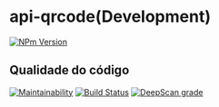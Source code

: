 # api-qrcode(Development)

[![NPm Version](https://img.shields.io/npm/v/npm.svg)](https://npmjs.org/)

## Qualidade do código
[![Maintainability](https://api.codeclimate.com/v1/badges/5fc666e29cba3a7b1ed7/maintainability)](https://codeclimate.com/github/DiegoBulhoes/api-qrcode/maintainability) [![Build Status](https://travis-ci.org/DiegoBulhoes/api-qrcode.svg?branch=master)](https://travis-ci.org/DiegoBulhoes/api-qrcode)
[![DeepScan grade](https://deepscan.io/api/teams/2663/projects/3862/branches/33132/badge/grade.svg)](https://deepscan.io/dashboard#view=project&tid=2663&pid=3862&bid=33132)